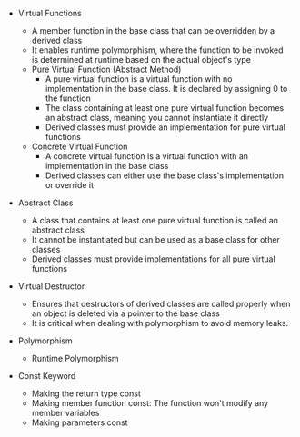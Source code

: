 - Virtual Functions
  - A member function in the base class that can be overridden by a derived class
  - It enables runtime polymorphism, where the function to be invoked is determined at runtime based on the actual object's type
  - Pure Virtual Function (Abstract Method)
    - A pure virtual function is a virtual function with no implementation in the base class. It is declared by assigning 0 to the function
    - The class containing at least one pure virtual function becomes an abstract class, meaning you cannot instantiate it directly
    - Derived classes must provide an implementation for pure virtual functions
  - Concrete Virtual Function
    - A concrete virtual function is a virtual function with an implementation in the base class
    - Derived classes can either use the base class's implementation or override it

- Abstract Class
  - A class that contains at least one pure virtual function is called an abstract class
  - It cannot be instantiated but can be used as a base class for other classes
  - Derived classes must provide implementations for all pure virtual functions

- Virtual Destructor
  -  Ensures that destructors of derived classes are called properly when an object is deleted via a pointer to the base class
  -  It is critical when dealing with polymorphism to avoid memory leaks.
 
- Polymorphism
  - Runtime Polymorphism
 
- Const Keyword
  - Making the return type const
  - Making member function const: The function won't modify any member variables
  - Making parameters const
